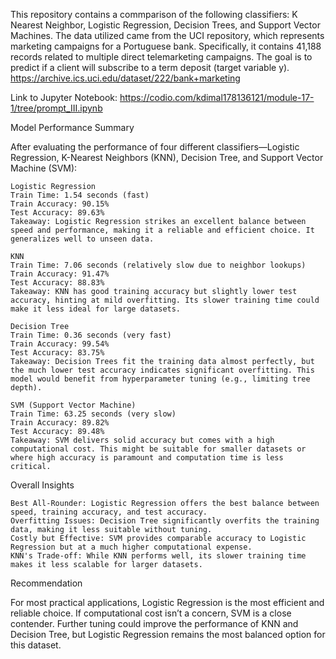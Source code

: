 
This repository contains a commparison of the following classifiers: K Nearest Neighbor, Logistic Regression, Decision Trees, and Support Vector Machines. The data utilized came from the UCI repository, which represents marketing campaigns for a Portuguese bank. Specifically, it contains 41,188 records related to multiple direct telemarketing campaigns. The goal is to predict if a client will subscribe to a term deposit (target variable y).  https://archive.ics.uci.edu/dataset/222/bank+marketing

Link to Jupyter Notebook: https://codio.com/kdimal178136121/module-17-1/tree/prompt_III.ipynb

Model Performance Summary

After evaluating the performance of four different classifiers—Logistic Regression, K-Nearest Neighbors (KNN), Decision Tree, and Support Vector Machine (SVM):

    Logistic Regression
    Train Time: 1.54 seconds (fast)
    Train Accuracy: 90.15%
    Test Accuracy: 89.63%
    Takeaway: Logistic Regression strikes an excellent balance between speed and performance, making it a reliable and efficient choice. It generalizes well to unseen data.
    
    KNN
    Train Time: 7.06 seconds (relatively slow due to neighbor lookups)
    Train Accuracy: 91.47%
    Test Accuracy: 88.83%
    Takeaway: KNN has good training accuracy but slightly lower test accuracy, hinting at mild overfitting. Its slower training time could make it less ideal for large datasets.
    
    Decision Tree
    Train Time: 0.36 seconds (very fast)
    Train Accuracy: 99.54%
    Test Accuracy: 83.75%
    Takeaway: Decision Trees fit the training data almost perfectly, but the much lower test accuracy indicates significant overfitting. This model would benefit from hyperparameter tuning (e.g., limiting tree depth).
    
    SVM (Support Vector Machine)
    Train Time: 63.25 seconds (very slow)
    Train Accuracy: 89.82%
    Test Accuracy: 89.48%
    Takeaway: SVM delivers solid accuracy but comes with a high computational cost. This might be suitable for smaller datasets or where high accuracy is paramount and computation time is less critical.

Overall Insights

    Best All-Rounder: Logistic Regression offers the best balance between speed, training accuracy, and test accuracy.
    Overfitting Issues: Decision Tree significantly overfits the training data, making it less suitable without tuning.
    Costly but Effective: SVM provides comparable accuracy to Logistic Regression but at a much higher computational expense.
    KNN's Trade-off: While KNN performs well, its slower training time makes it less scalable for larger datasets.

Recommendation

For most practical applications, Logistic Regression is the most efficient and reliable choice. If computational cost isn’t a concern, SVM is a close contender. Further tuning could improve the performance of KNN and Decision Tree, but Logistic Regression remains the most balanced option for this dataset.
